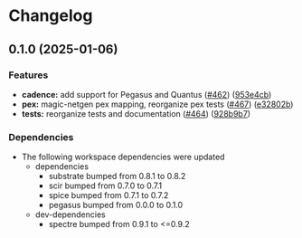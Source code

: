 # Changelog

## 0.1.0 (2025-01-06)


### Features

* **cadence:** add support for Pegasus and Quantus ([#462](https://github.com/ucb-substrate/substrate2/issues/462)) ([953e4cb](https://github.com/ucb-substrate/substrate2/commit/953e4cb761c510668f65f4825f1be3914db45e3c))
* **pex:** magic-netgen pex mapping, reorganize pex tests ([#467](https://github.com/ucb-substrate/substrate2/issues/467)) ([e32802b](https://github.com/ucb-substrate/substrate2/commit/e32802bfc567f3dea50cc86b11576f7d6863fac2))
* **tests:** reorganize tests and documentation ([#464](https://github.com/ucb-substrate/substrate2/issues/464)) ([928b9b7](https://github.com/ucb-substrate/substrate2/commit/928b9b7c45dc334ca11d86e4564edc58bf6db6f2))


### Dependencies

* The following workspace dependencies were updated
  * dependencies
    * substrate bumped from 0.8.1 to 0.8.2
    * scir bumped from 0.7.0 to 0.7.1
    * spice bumped from 0.7.1 to 0.7.2
    * pegasus bumped from 0.0.0 to 0.1.0
  * dev-dependencies
    * spectre bumped from 0.9.1 to <=0.9.2
